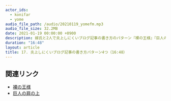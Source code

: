 ```yaml
---
actor_ids:
  - konifar
  - yome
audio_file_path: /audio/20210119_yomefm.mp3
audio_file_size: 32.2MB
date: 2021-01-19 00:00:00 +0900
description: 嫁氏と2人で炎上しにくいブログ記事の書き方のパターン『裸の王様』『巨人の肩』『先手自白』『審判』について話しました。
duration: "16:48"
layout: article
title: 17. 炎上しにくいブログ記事の書き方パターン4つ（16:48）
---
```


## 関連リンク

- [裸の王様](https://ja.wikipedia.org/wiki/%E8%A3%B8%E3%81%AE%E7%8E%8B%E6%A7%98)
- [巨人の肩の上](https://ja.wikipedia.org/wiki/%E5%B7%A8%E4%BA%BA%E3%81%AE%E8%82%A9%E3%81%AE%E4%B8%8A)
